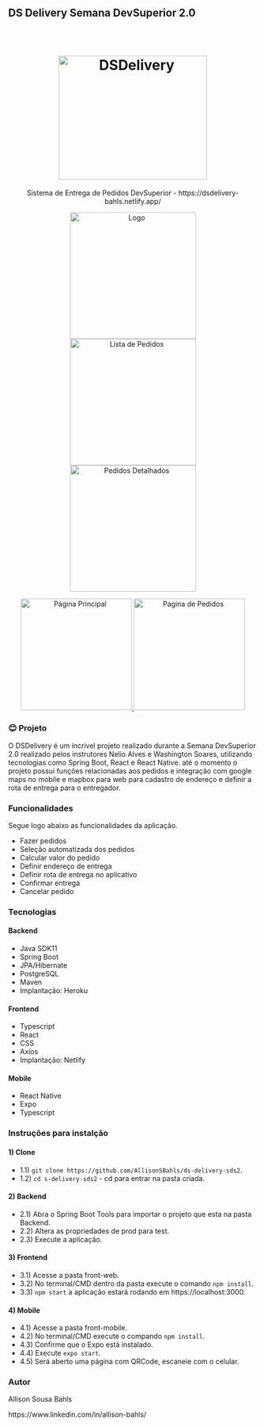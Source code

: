 ## DS Delivery Semana DevSuperior 2.0
<h1 align="center">
  <br>
  <img src="https://i.imgur.com/bBswAWG.png" alt="DSDelivery" height="250" width="300">
  <br>
</h1>
<p align="center">Sistema de Entrega de Pedidos DevSuperior - https://dsdelivery-bahls.netlify.app/</p>

<p align="center">
  <a href="https://i.imgur.com/wJ1zAkw.jpg">
    <img src="https://i.imgur.com/wJ1zAkw.jpg" alt="Logo" height="255">
  </a>
   <a href="https://i.imgur.com/KlXlvL5.jpg">
    <img src="https://i.imgur.com/KlXlvL5.jpg" alt="Lista de Pedidos" height="255">
  </a>
  <a href="https://i.imgur.com/s7ec2cu.jpg">
    <img src="https://i.imgur.com/s7ec2cu.jpg" alt="Pedidos Detalhados" height="255">
  </a>
</p>

<p align="center">
  <a href="https://i.imgur.com/FLGKEO4.png">
    <img src="https://i.imgur.com/FLGKEO4.png" alt="Página Principal" height="225">
  </a>
   <a href="https://i.imgur.com/ZHGCpKh.png">
    <img src="https://i.imgur.com/ZHGCpKh.png" alt="Pagina de Pedidos" height="225">
  </a>
</p>


### :blush: **Projeto**

O DSDelivery é um íncrivel projeto realizado durante a Semana DevSuperior 2.0 realizado pelos instrutores Nelio Alves e Washington Soares, utilizando tecnologias como Spring Boot, React e React Native. até o momento o projeto  possui funções relacionadas aos pedidos e integração com google maps no mobile e mapbox para web para cadastro de endereço e definir a rota de entrega para o entregador.

### **Funcionalidades**

Segue logo abaixo as funcionalidades da aplicação.

-   Fazer pedidos
-   Seleção automatizada dos pedidos
-   Calcular valor do pedido
-   Definir endereço de entrega
-   Definir rota de entrega no aplicativo
-   Confirmar entrega
-   Cancelar pedido

### **Tecnologias**

#### Backend

-   Java SDK11
-   Spring Boot
-   JPA/Hibernate
-   PostgreSQL
-   Maven
-   Implantação: Heroku

#### Frontend

-   Typescript
-   React
-   CSS
-   Axios
-   Implantação: Netlify

#### Mobile

-   React Native
-   Expo
-   Typescript

### **Instruções para instalção**

#### 1) Clone

- 1.1) `git clone https://github.com/AllisonSBahls/ds-delivery-sds2`.
- 1.2) `cd s-delivery-sds2` - cd para entrar na pasta criada.

#### 2) Backend
- 2.1) Abra o Spring Boot Tools para importar o projeto que esta na pasta Backend.
- 2.2) Altera as propriedades de prod para test.
- 2.3) Execute a aplicação.
        
#### 3) Frontend
- 3.1) Acesse a pasta front-web.
- 3.2) No terminal/CMD dentro da pasta execute o comando `npm install`.
- 3.3) `npm start` a aplicação estará rodando em https://localhost:3000.

#### 4) Mobile
- 4.1) Acesse a pasta front-mobile.
- 4.2) No terminal/CMD execute o compando `npm install`.
- 4.3) Confirme que o Expo está instalado.
- 4.4) Execute `expo start`.
- 4.5) Será aberto uma página com QRCode, escaneie com o celular.

### Autor
Allison Sousa Bahls
<p>https://www.linkedin.com/in/allison-bahls/</p>
